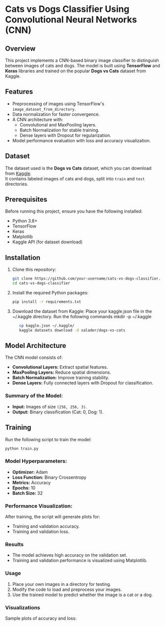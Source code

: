 # Cats vs Dogs Classifier Using Convolutional Neural Networks (CNN)

## Overview
This project implements a CNN-based binary image classifier to distinguish between images of cats and dogs. The model is built using **TensorFlow** and **Keras** libraries and trained on the popular **Dogs vs Cats** dataset from Kaggle.

## Features
- Preprocessing of images using TensorFlow's `image_dataset_from_directory`.
- Data normalization for faster convergence.
- A CNN architecture with:
  - Convolutional and MaxPooling layers.
  - Batch Normalization for stable training.
  - Dense layers with Dropout for regularization.
- Model performance evaluation with loss and accuracy visualization.

## Dataset
The dataset used is the **Dogs vs Cats** dataset, which you can download from [Kaggle](https://www.kaggle.com/salader/dogs-vs-cats).  
It contains labeled images of cats and dogs, split into `train` and `test` directories.

## Prerequisites
Before running this project, ensure you have the following installed:
- Python 3.8+
- TensorFlow
- Keras
- Matplotlib
- Kaggle API (for dataset download)

## Installation
1. Clone this repository:
   ```bash
   git clone https://github.com/your-username/cats-vs-dogs-classifier.git
   cd cats-vs-dogs-classifier
   ```
2. Install the required Python packages:
   ```bash
   pip install -r requirements.txt
   ```
3. Download the dataset from Kaggle:
   Place your kaggle.json file in the ~/.kaggle directory.
   Run the following commands
   mkdir -p ~/.kaggle
   ```bash
      cp kaggle.json ~/.kaggle/
      kaggle datasets download -d salader/dogs-vs-cats
   ```

## Model Architecture
The CNN model consists of:

- **Convolutional Layers:** Extract spatial features.
- **MaxPooling Layers:** Reduce spatial dimensions.
- **Batch Normalization:** Improve training stability.
- **Dense Layers:** Fully connected layers with Dropout for classification.

### Summary of the Model:
- **Input:** Images of size `(256, 256, 3)`.
- **Output:** Binary classification (Cat: 0, Dog: 1).

## Training
Run the following script to train the model:
```bash
python train.py
```

### Model Hyperparameters:
- **Optimizer:** Adam
- **Loss Function:** Binary Crossentropy
- **Metrics:** Accuracy
- **Epochs:** 10
- **Batch Size:** 32

### Performance Visualization:
After training, the script will generate plots for:
- Training and validation accuracy.
- Training and validation loss.

### Results
- The model achieves high accuracy on the validation set.
- Training and validation performance is visualized using Matplotlib.

### Usage
1. Place your own images in a directory for testing.
2. Modify the code to load and preprocess your images.
3. Use the trained model to predict whether the image is a cat or a dog.

### Visualizations
Sample plots of accuracy and loss:



